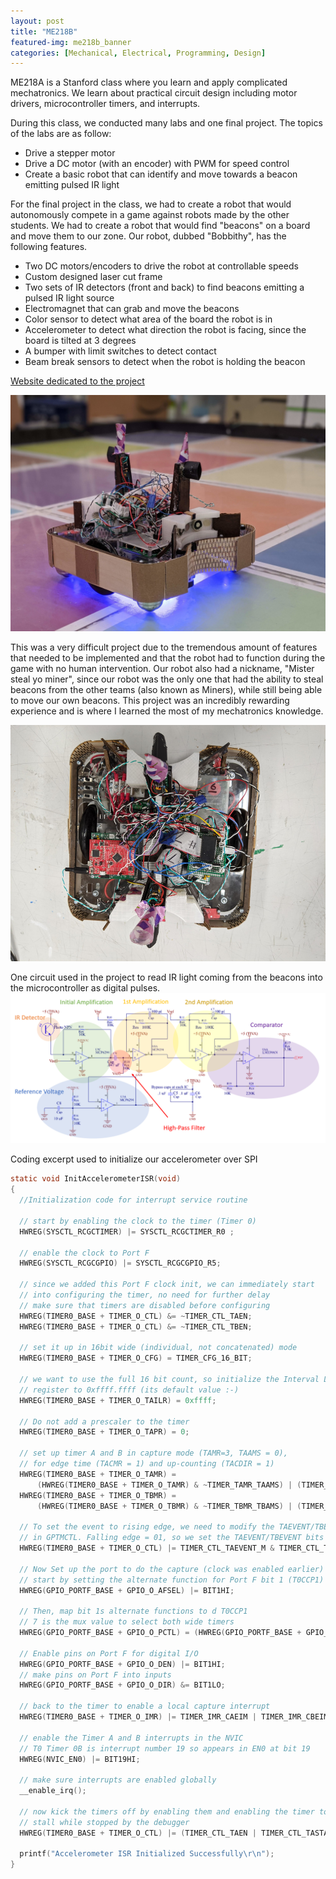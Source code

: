 ```yaml
---
layout: post
title: "ME218B"
featured-img: me218b_banner
categories: [Mechanical, Electrical, Programming, Design]
---
```


ME218A is a Stanford class where you learn and apply complicated mechatronics. We learn about practical circuit design including motor drivers, microcontroller timers, and interrupts.

During this class, we conducted many labs and one final project. The topics of the labs are as follow:
* Drive a stepper motor
* Drive a DC motor (with an encoder) with PWM for speed control
* Create a basic robot that can identify and move towards a beacon emitting pulsed IR light


For the final project in the class, we had to create a robot that would autonomously compete in a game against robots made by the other students. We had to create a robot that would find "beacons" on a board and move them to our zone. Our robot, dubbed "Bobbithy", has the following features.
* Two DC motors/encoders to drive the robot at controllable speeds
* Custom designed laser cut frame
* Two sets of IR detectors (front and back) to find beacons emitting a pulsed IR light source
* Electromagnet that can grab and move the beacons
* Color sensor to detect what area of the board the robot is in
* Accelerometer to detect what direction the robot is facing, since the board is tilted at 3 degrees
* A bumper with limit switches to detect contact
* Beam break sensors to detect when the robot is holding the beacon

[Website dedicated to the project](https://me218bobby.weebly.com/)

![Bobbity](/assets/img/posts/me218b/bobby.jpg)

This was a very difficult project due to the tremendous amount of features that needed to be implemented and that the robot had to function during the game with no human intervention. Our robot also had a nickname, "Mister steal yo miner", since our robot was the only one that had the ability to steal beacons from the other teams (also known as Miners), while still being able to move our own beacons. This project was an incredibly rewarding experience and is where I learned the most of my mechatronics knowledge.

![Bobbity Top View](/assets/img/posts/me218b/bobby_top.jpg)

One circuit used in the project to read IR light coming from the beacons into the microcontroller as digital pulses.
![IR Detection Circuit](/assets/img/posts/me218b/example_circuit.png)

Coding excerpt used to initialize our accelerometer over SPI
~~~ c
static void InitAccelerometerISR(void)
{
  //Initialization code for interrupt service routine

  // start by enabling the clock to the timer (Timer 0)
  HWREG(SYSCTL_RCGCTIMER) |= SYSCTL_RCGCTIMER_R0 ;

  // enable the clock to Port F
  HWREG(SYSCTL_RCGCGPIO) |= SYSCTL_RCGCGPIO_R5;

  // since we added this Port F clock init, we can immediately start
  // into configuring the timer, no need for further delay
  // make sure that timers are disabled before configuring
  HWREG(TIMER0_BASE + TIMER_O_CTL) &= ~TIMER_CTL_TAEN;
  HWREG(TIMER0_BASE + TIMER_O_CTL) &= ~TIMER_CTL_TBEN;

  // set it up in 16bit wide (individual, not concatenated) mode
  HWREG(TIMER0_BASE + TIMER_O_CFG) = TIMER_CFG_16_BIT;

  // we want to use the full 16 bit count, so initialize the Interval Load
  // register to 0xffff.ffff (its default value :-)
  HWREG(TIMER0_BASE + TIMER_O_TAILR) = 0xffff;

  // Do not add a prescaler to the timer
  HWREG(TIMER0_BASE + TIMER_O_TAPR) = 0;

  // set up timer A and B in capture mode (TAMR=3, TAAMS = 0),
  // for edge time (TACMR = 1) and up-counting (TACDIR = 1)
  HWREG(TIMER0_BASE + TIMER_O_TAMR) =
      (HWREG(TIMER0_BASE + TIMER_O_TAMR) & ~TIMER_TAMR_TAAMS) | (TIMER_TAMR_TACDIR | TIMER_TAMR_TACMR | TIMER_TAMR_TAMR_CAP);
  HWREG(TIMER0_BASE + TIMER_O_TBMR) =
      (HWREG(TIMER0_BASE + TIMER_O_TBMR) & ~TIMER_TBMR_TBAMS) | (TIMER_TBMR_TBCDIR | TIMER_TBMR_TBCMR | TIMER_TBMR_TBMR_CAP);

  // To set the event to rising edge, we need to modify the TAEVENT/TBEVENT bits
  // in GPTMCTL. Falling edge = 01, so we set the TAEVENT/TBEVENT bits
  HWREG(TIMER0_BASE + TIMER_O_CTL) |= TIMER_CTL_TAEVENT_M & TIMER_CTL_TBEVENT_M;

  // Now Set up the port to do the capture (clock was enabled earlier)
  // start by setting the alternate function for Port F bit 1 (T0CCP1)
  HWREG(GPIO_PORTF_BASE + GPIO_O_AFSEL) |= BIT1HI;

  // Then, map bit 1s alternate functions to d T0CCP1
  // 7 is the mux value to select both wide timers
  HWREG(GPIO_PORTF_BASE + GPIO_O_PCTL) = (HWREG(GPIO_PORTF_BASE + GPIO_O_PCTL) & 0xffffff0f) + (7 << 1 * BITS_PER_NIBBLE);

  // Enable pins on Port F for digital I/O
  HWREG(GPIO_PORTF_BASE + GPIO_O_DEN) |= BIT1HI;
  // make pins on Port F into inputs
  HWREG(GPIO_PORTF_BASE + GPIO_O_DIR) &= BIT1LO;

  // back to the timer to enable a local capture interrupt
  HWREG(TIMER0_BASE + TIMER_O_IMR) |= TIMER_IMR_CAEIM | TIMER_IMR_CBEIM;

  // enable the Timer A and B interrupts in the NVIC
  // T0 Timer 0B is interrupt number 19 so appears in EN0 at bit 19
  HWREG(NVIC_EN0) |= BIT19HI;

  // make sure interrupts are enabled globally
  __enable_irq();

  // now kick the timers off by enabling them and enabling the timer to
  // stall while stopped by the debugger
  HWREG(TIMER0_BASE + TIMER_O_CTL) |= (TIMER_CTL_TAEN | TIMER_CTL_TASTALL) | (TIMER_CTL_TBEN | TIMER_CTL_TBSTALL);
  
  printf("Accelerometer ISR Initialized Successfully\r\n");
}
~~~



